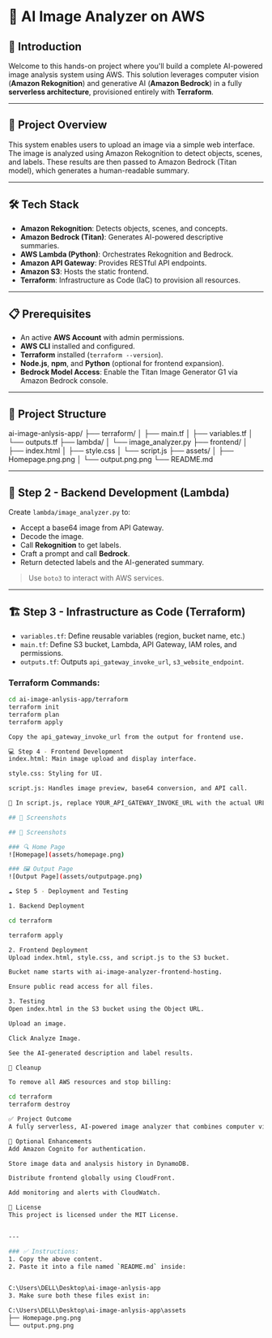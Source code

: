 # 🤖 AI Image Analyzer on AWS

## 📘 Introduction
Welcome to this hands-on project where you'll build a complete AI-powered image analysis system using AWS. This solution leverages computer vision (**Amazon Rekognition**) and generative AI (**Amazon Bedrock**) in a fully **serverless architecture**, provisioned entirely with **Terraform**.

---

## 🔎 Project Overview
This system enables users to upload an image via a simple web interface. The image is analyzed using Amazon Rekognition to detect objects, scenes, and labels. These results are then passed to Amazon Bedrock (Titan model), which generates a human-readable summary.

---

## 🛠️ Tech Stack

- **Amazon Rekognition**: Detects objects, scenes, and concepts.
- **Amazon Bedrock (Titan)**: Generates AI-powered descriptive summaries.
- **AWS Lambda (Python)**: Orchestrates Rekognition and Bedrock.
- **Amazon API Gateway**: Provides RESTful API endpoints.
- **Amazon S3**: Hosts the static frontend.
- **Terraform**: Infrastructure as Code (IaC) to provision all resources.

---

## 📋 Prerequisites

- An active **AWS Account** with admin permissions.
- **AWS CLI** installed and configured.
- **Terraform** installed (`terraform --version`).
- **Node.js**, **npm**, and **Python** (optional for frontend expansion).
- **Bedrock Model Access**: Enable the Titan Image Generator G1 via Amazon Bedrock console.

---

## 📁 Project Structure

ai-image-anlysis-app/
├── terraform/
│ ├── main.tf
│ ├── variables.tf
│ └── outputs.tf
├── lambda/
│ └── image_analyzer.py
├── frontend/
│ ├── index.html
│ ├── style.css
│ └── script.js
├── assets/
│ ├── Homepage.png.png
│ └── output.png.png
└── README.md


---

## 🧠 Step 2 - Backend Development (Lambda)

Create `lambda/image_analyzer.py` to:

- Accept a base64 image from API Gateway.
- Decode the image.
- Call **Rekognition** to get labels.
- Craft a prompt and call **Bedrock**.
- Return detected labels and the AI-generated summary.

> Use `boto3` to interact with AWS services.

---

## 🏗️ Step 3 - Infrastructure as Code (Terraform)

- `variables.tf`: Define reusable variables (region, bucket name, etc.)
- `main.tf`: Define S3 bucket, Lambda, API Gateway, IAM roles, and permissions.
- `outputs.tf`: Outputs `api_gateway_invoke_url`, `s3_website_endpoint`.

### Terraform Commands:
```bash
cd ai-image-anlysis-app/terraform
terraform init
terraform plan
terraform apply

Copy the api_gateway_invoke_url from the output for frontend use.

💻 Step 4 - Frontend Development
index.html: Main image upload and display interface.

style.css: Styling for UI.

script.js: Handles image preview, base64 conversion, and API call.

🔧 In script.js, replace YOUR_API_GATEWAY_INVOKE_URL with the actual URL and add /analyze.

## 📸 Screenshots

## 📸 Screenshots

### 🔍 Home Page
![Homepage](assets/homepage.png)

### 🖼️ Output Page
![Output Page](assets/outputpage.png)

☁️ Step 5 - Deployment and Testing

1. Backend Deployment

cd terraform

terraform apply

2. Frontend Deployment
Upload index.html, style.css, and script.js to the S3 bucket.

Bucket name starts with ai-image-analyzer-frontend-hosting.

Ensure public read access for all files.

3. Testing
Open index.html in the S3 bucket using the Object URL.

Upload an image.

Click Analyze Image.

See the AI-generated description and label results.

🧹 Cleanup

To remove all AWS resources and stop billing:

cd terraform
terraform destroy

✅ Project Outcome
A fully serverless, AI-powered image analyzer that combines computer vision and generative AI. Built and deployed using modern AWS cloud-native tools with zero server management.

📂 Optional Enhancements
Add Amazon Cognito for authentication.

Store image data and analysis history in DynamoDB.

Distribute frontend globally using CloudFront.

Add monitoring and alerts with CloudWatch.

📄 License
This project is licensed under the MIT License.


---

### ✅ Instructions:
1. Copy the above content.
2. Paste it into a file named `README.md` inside:


C:\Users\DELL\Desktop\ai-image-anlysis-app
3. Make sure both these files exist in:

C:\Users\DELL\Desktop\ai-image-anlysis-app\assets
├── Homepage.png.png
└── output.png.png
